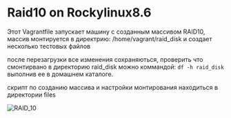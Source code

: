 # Raid10 on Rockylinux8.6

Этот Vagrantfile запускает машину с созданным массивом RAID10, массив монтируется в директрию: /home/vagrant/raid_disk 
и создает несколько тестовых файлов

после перезагрузки все изменения сохраняються, проверить что смонтирвано в директорию raid_disk можно коммандой: ``` df -h raid_disk ``` выполнив ее в домашнем каталоге.

скрипт по созданию массива и настройки монтирования находиться в директории files

![RAID_10](https://user-images.githubusercontent.com/59445051/202411305-37a70b6a-58d4-4fee-8f7a-fc7a1b052324.svg)
